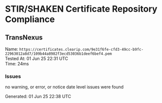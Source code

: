 # STIR/SHAKEN Certificate Repository Compliance

## TransNexus

Name: `https://certificates.clearip.com/9e31f6fe-cfd3-49cc-b9fc-22963012a8d7/109b44a8982f3ecd53036b1deef6bef4.pem`\
Tested At: 01 Jun 25 22:31 UTC\
Time: 24ms

### Issues

no warning, or error, or notice date level issues were found

Generated: 01 Jun 25 22:38 UTC